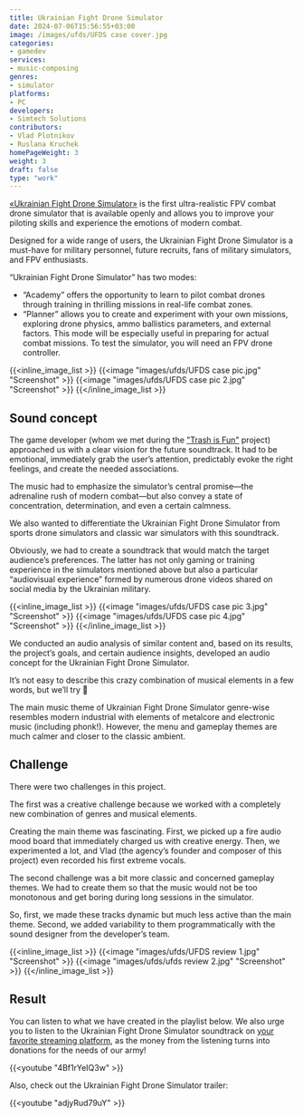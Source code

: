 ```yaml
---
title: Ukrainian Fight Drone Simulator
date: 2024-07-06T15:56:55+03:00
image: /images/ufds/UFDS case cover.jpg
categories:
- gamedev
services:
- music-composing
genres:
- simulator
platforms:
- PC
developers:
- Simtech Solutions
contributors:
- Vlad Plotnikov
- Ruslana Kruchek
homePageWeight: 3
weight: 3
draft: false
type: "work"
---
```


[«Ukrainian Fight Drone Simulator»](https://store.steampowered.com/app/2862860/Ukrainian_Fight_Drone_Simulator/) is the first ultra-realistic FPV combat drone simulator that is available openly and allows you to improve your piloting skills and experience the emotions of modern combat.

Designed for a wide range of users, the Ukrainian Fight Drone Simulator is a must-have for military personnel, future recruits, fans of military simulators, and FPV enthusiasts.

“Ukrainian Fight Drone Simulator” has two modes:

- “Academy” offers the opportunity to learn to pilot combat drones through training in thrilling missions in real-life combat zones.
- “Planner” allows you to create and experiment with your own missions, exploring drone physics, ammo ballistics parameters, and external factors. This mode will be especially useful in preparing for actual combat missions.
To test the simulator, you will need an FPV drone controller.

{{<inline_image_list >}}
{{<image "images/ufds/UFDS case pic.jpg" "Screenshot"  >}}
{{<image "images/ufds/UFDS case pic 2.jpg" "Screenshot"  >}}
{{</inline_image_list >}}

## Sound concept
The game developer (whom we met during the ["Trash is Fun"](https://vp-production.com/works/trash-is-fun) project) approached us with a clear vision for the future soundtrack. It had to be emotional, immediately grab the user’s attention, predictably evoke the right feelings, and create the needed associations.

The music had to emphasize the simulator’s central promise—the adrenaline rush of modern combat—but also convey a state of concentration, determination, and even a certain calmness.

We also wanted to differentiate the Ukrainian Fight Drone Simulator from sports drone simulators and classic war simulators with this soundtrack.

Obviously, we had to create a soundtrack that would match the target audience’s preferences. The latter has not only gaming or training experience in the simulators mentioned above but also a particular “audiovisual experience” formed by numerous drone videos shared on social media by the Ukrainian military.

{{<inline_image_list >}}
{{<image "images/ufds/UFDS case pic 3.jpg" "Screenshot"  >}}
{{<image "images/ufds/UFDS case pic 4.jpg" "Screenshot"  >}}
{{</inline_image_list >}}

We conducted an audio analysis of similar content and, based on its results, the project’s goals, and certain audience insights, developed an audio concept for the Ukrainian Fight Drone Simulator.

It’s not easy to describe this crazy combination of musical elements in a few words, but we’ll try 🙂

The main music theme of Ukrainian Fight Drone Simulator genre-wise resembles modern industrial with elements of metalcore and electronic music (including phonk!). However, the menu and gameplay themes are much calmer and closer to the classic ambient.

## Challenge

There were two challenges in this project.

The first was a creative challenge because we worked with a completely new combination of genres and musical elements.

Creating the main theme was fascinating. First, we picked up a fire audio mood board that immediately charged us with creative energy. Then, we experimented a lot, and Vlad (the agency’s founder and composer of this project) even recorded his first extreme vocals.

The second challenge was a bit more classic and concerned gameplay themes. We had to create them so that the music would not be too monotonous and get boring during long sessions in the simulator.

So, first, we made these tracks dynamic but much less active than the main theme. Second, we added variability to them programmatically with the sound designer from the developer’s team.

{{<inline_image_list >}}
{{<image "images/ufds/UFDS review 1.jpg" "Screenshot"  >}}
{{<image "images/ufds/ufds review 2.jpg" "Screenshot"  >}}
{{</inline_image_list >}}

## Result

You can listen to what we have created in the playlist below. We also urge you to listen to the Ukrainian Fight Drone Simulator soundtrack on [your favorite streaming platform](https://ffm.to/ufds_ost), as the money from the listening turns into donations for the needs of our army!

{{<youtube "4Bf1rYeIQ3w" >}}

Also, check out the Ukrainian Fight Drone Simulator trailer:

{{<youtube "adjyRud79uY" >}}